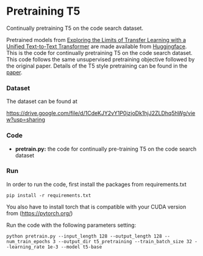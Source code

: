 # Pretraining T5
Continually pretraining T5 on the code search dataset.

Pretrained models from [Exploring the Limits of Transfer Learning with a Unified Text-to-Text Transformer](https://arxiv.org/abs/1910.10683) are made available from [Huggingface](https://huggingface.co/transformers/model_doc/t5.html). This is the code for continually pretraining T5 on the code search dataset. This code follows the same unsupervised pretraining objective followed by the original paper. Details of the T5 style pretraining can be found in the [paper](https://arxiv.org/abs/1910.10683).

### Dataset

The dataset can be found at

https://drive.google.com/file/d/1CdeKJY2vY1P0jzjoDk1hjJ2ZLDhq5hWg/view?usp=sharing

### Code

* **pretrain.py:** the code for continually pre-training T5 on the code search dataset

### Run

In order to run the code, first install the packages from requirements.txt 

~~~
pip install -r requirements.txt
~~~
You also have to install torch that is compatible with your CUDA version from (https://pytorch.org/)

Run the code with the following parameters setting:
~~~
python pretrain.py --input_length 128 --output_length 128 --num_train_epochs 3 --output_dir t5_pretraining --train_batch_size 32 --learning_rate 1e-3 --model t5-base
~~~

